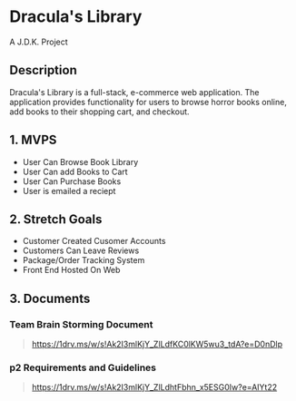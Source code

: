 # Dracula's Library
A J.D.K. Project
## Description
Dracula's Library is a full-stack, e-commerce web application. The application provides functionality for users to browse horror books online, add books to their shopping cart, and checkout.
## 1. MVPS
  - User Can Browse Book Library
  - User Can add Books to Cart
  - User Can Purchase Books
  - User is emailed a reciept
## 2. Stretch Goals
  - Customer Created Cusomer Accounts
  - Customers Can Leave Reviews
  - Package/Order Tracking System
  - Front End Hosted On Web
## 3. Documents
  ### Team Brain Storming Document
   > https://1drv.ms/w/s!Ak2I3mlKjY_ZlLdfKC0lKW5wu3_tdA?e=D0nDlp
  ### p2 Requirements and Guidelines
   > https://1drv.ms/w/s!Ak2I3mlKjY_ZlLdhtFbhn_x5ESG0Iw?e=AIYt22
